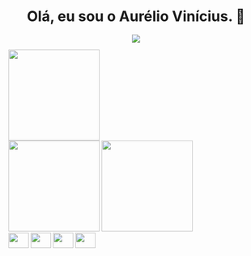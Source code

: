 <div>
  <h1 align="center">Olá, eu sou o Aurélio Vinícius. 👋</h1>
</div>

<div>
  <p align="center"><img src="https://gpvc.arturio.dev/aureliovini" /></p>
  <img height="180em" src="https://github-profile-trophy.vercel.app/?username=aureliovini&theme=darkhub"/>
</div>

<div>
  <img height="180em" src="https://github-readme-stats.vercel.app/api?username=aureliovini&show_icons=true&theme=chartreuse-dark&include_all_commits=true&count_private=true"/>
  <img height="180em" src="https://github-readme-stats.vercel.app/api/top-langs/?username=aureliovini&layout=compact&langs_count=16&theme=chartreuse-dark"/>
</div>
<div>
  <img align="center" height="30" width="40" src="https://cdn.jsdelivr.net/gh/devicons/devicon/icons/linux/linux-original.svg"/>
  <img align="center" height="30" width="40" src="https://cdn.jsdelivr.net/gh/devicons/devicon/icons/raspberrypi/raspberrypi-original.svg"/>
  <img align="center" height="30" width="40" src="https://cdn.jsdelivr.net/gh/devicons/devicon/icons/python/python-original.svg"/>
  <img align="center" height="30" width="40" src="https://cdn.jsdelivr.net/gh/devicons/devicon/icons/cplusplus/cplusplus-original.svg"/>
</div>

